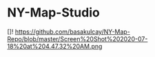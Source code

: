 # NY-Map-Studio
 []! https://github.com/basakulcay/NY-Map-Repo/blob/master/Screen%20Shot%202020-07-18%20at%204.47.32%20AM.png
